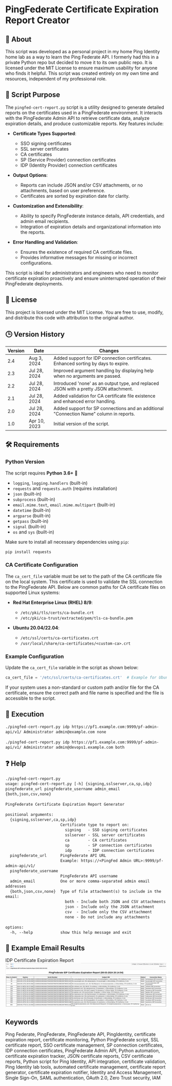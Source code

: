 # PingFederate Certificate Expiration Report Creator

## 📝 About
This script was developed as a personal project in my home Ping Identity home lab as a way to learn the Ping Federate API. I formerly had this in a private Python repo but decided to move it to its own public repo.  It is licensed under the MIT License to ensure maximum usability for anyone who finds it helpful.  This script was created entirely on my own time and resources, independent of my professional role.

## 🎯 Script Purpose

The `pingfed-cert-report.py` script is a utility designed to generate detailed reports on the certificates used in a PingFederate environment. It interacts with the PingFederate Admin API to retrieve certificate data, analyze expiration details, and produce customizable reports. Key features include:

- **Certificate Types Supported**:
  - SSO signing certificates
  - SSL server certificates
  - CA certificates
  - SP (Service Provider) connection certificates
  - IDP (Identity Provider) connection certificates

- **Output Options**:
  - Reports can include JSON and/or CSV attachments, or no attachments, based on user preference.
  - Certificates are sorted by expiration date for clarity.

- **Customization and Extensibility**:
  - Ability to specify PingFederate instance details, API credentials, and admin email recipients.
  - Integration of expiration details and organizational information into the reports.

- **Error Handling and Validation**:
  - Ensures the existence of required CA certificate files.
  - Provides informative messages for missing or incorrect configurations.

This script is ideal for administrators and engineers who need to monitor certificate expiration proactively and ensure uninterrupted operation of their PingFederate deployments.


## 📜 License
This project is licensed under the MIT License. You are free to use, modify, and distribute this code with attribution to the original author.

## 🕒 Version History

| Version | Date       | Changes                                                                                   |
|---------|------------|-------------------------------------------------------------------------------------------|
| 2.4     |Aug 3, 2024| Added support for IDP connection certificates. Enhanced sorting by days to expire.        |
| 2.3     |Jul 28, 2024| Improved argument handling by displaying help when no arguments are passed.               |
| 2.2     |Jul 28, 2024| Introduced 'none' as an output type, and replaced JSON with a pretty JSON attachment.      |
| 2.1     |Jul 28, 2024| Added validation for CA certificate file existence and enhanced error handling.           |
| 2.0     |Jul 28, 2024| Added support for SP connections and an additional "Connection Name" column in reports.   |
| 1.0     |Apr 10, 2023| Initial version of the script.                                                           |


## 🛠️ Requirements

### Python Version 
The script requires **Python 3.6+** 🐍
- `logging`, `logging.handlers` (built-in)
- `requests` and `requests.auth` (requires installation)
- `json` (built-in)
- `subprocess` (built-in)
- `email.mime.text`, `email.mime.multipart` (built-in)
- `datetime` (built-in)
- `argparse` (built-in)
- `getpass` (built-in)
- `signal` (built-in)
- `os` and `sys` (built-in)

Make sure to install all necessary dependencies using `pip`:
```bash
pip install requests
```
### CA Certificate Configuration
The `ca_cert_file` variable must be set to the path of the CA certificate file on the local system. This certificate is used to validate the SSL connection to the PingFederate API. Below are common paths for CA certificate files on supported Linux systems:

- **Red Hat Enterprise Linux (RHEL) 8/9**:
  - `/etc/pki/tls/certs/ca-bundle.crt`
  - `/etc/pki/ca-trust/extracted/pem/tls-ca-bundle.pem`

- **Ubuntu 20.04/22.04**:
  - `/etc/ssl/certs/ca-certificates.crt`
  - `/usr/local/share/ca-certificates/<custom-ca>.crt`

### Example Configuration
Update the `ca_cert_file` variable in the script as shown below:
```python
ca_cert_file = '/etc/ssl/certs/ca-certificates.crt'  # Example for Ubuntu
```

If your system uses a non-standard or custom path and/or file for the CA certificate, ensure the correct path and file name is specified and the file is accessible to the script.


## 🚀 Execution
```
./pingfed-cert-report.py idp https://pf1.example.com:9999/pf-admin-api/v1/ Administrator admin@example.com none

./pingfed-cert-report.py idp https://pf1.example.com:9999/pf-admin-api/v1/ Administrator admin@devops1.example.com both
```

## ❓ Help
```
./pingfed-cert-report.py 
usage: pingfed-cert-report.py [-h] {signing,sslserver,ca,sp,idp} pingfederate_url pingfederate_username admin_email {both,json,csv,none}

PingFederate Certificate Expiration Report Generator

positional arguments:
  {signing,sslserver,ca,sp,idp}
                        Certificate type to report on:
                          signing   - SSO signing certificates
                          sslserver - SSL server certificates
                          ca        - CA certificates
                          sp        - SP connection certificates
                          idp       - IDP connection certificates
  pingfederate_url      PingFederate API URL
                        Example: https://<PingFed Admin URL>:9999/pf-admin-api/v1/
  pingfederate_username
                        PingFederate API username
  admin_email           One or more comma-separated admin email addresses
  {both,json,csv,none}  Type of file attachment(s) to include in the email:
                          both - Include both JSON and CSV attachments
                          json - Include only the JSON attachment
                          csv  - Include only the CSV attachment
                          none - Do not include any attachments

options:
  -h, --help            show this help message and exit
```

## 📧 Example Email Results
IDP Certificate Expiration Report
![alt text](image.png)

## Keywords
Ping Federate, PingFederate, PingFederate API, PingIdentity, certificate expiration report, certificate monitoring, Python PingFederate script, SSL certificate report, SSO certificate management, SP connection certificates, IDP connection certificates, PingFederate Admin API, Python automation, certificate expiration tracker, JSON certificate reports, CSV certificate reports, Python script for Ping Identity, API integration, certificate validation, Ping Identity lab tools, automated certificate management, certificate report generator, certificate expiration notifier, Identity and Access Management, Single Sign-On, SAML authentication, OAuth 2.0, Zero Trust security, IAM

